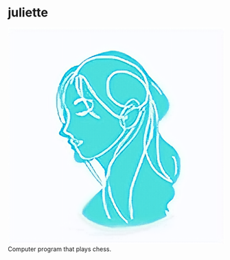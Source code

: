 # juliette
![alt text](https://github.com/alantao912/juliette/blob/main/juliette-logo.png)
Computer program that plays chess.
